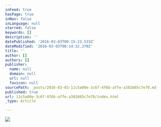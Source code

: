```yaml
---
inFeed: true
hasPage: true
inNav: false
inLanguage: null
starred: false
keywords: []
description: ''
datePublished: '2016-03-03T00:15:23.533Z'
dateModified: '2016-03-03T00:14:32.370Z'
title: ''
author: []
authors: []
publisher:
  name: null
  domain: null
  url: null
  favicon: null
sourcePath: _posts/2016-03-03-11c5a00e-3c6f-4f6b-affe-a382665c7e70.md
published: true
url: 11c5a00e-3c6f-4f6b-affe-a382665c7e70/index.html
_type: Article

---
```

![](https://the-grid-user-content.s3-us-west-2.amazonaws.com/71c176bc-07a4-4865-99f3-84928c7a7379.jpg)